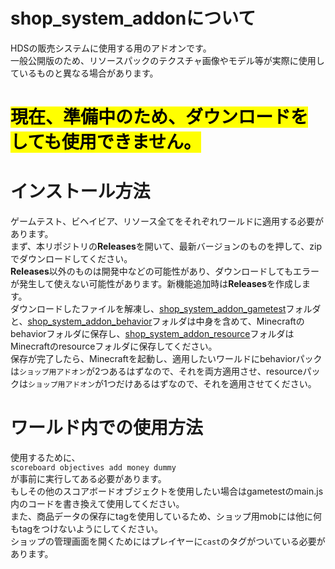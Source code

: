 # shop_system_addonについて
HDSの販売システムに使用する用のアドオンです。  
一般公開版のため、リソースパックのテクスチャ画像やモデル等が実際に使用しているものと異なる場合があります。
# <mark>現在、準備中のため、ダウンロードをしても使用できません。</mark>
# インストール方法
ゲームテスト、ビヘイビア、リソース全てをそれぞれワールドに適用する必要があります。  
まず、本リポジトリの**Releases**を開いて、最新バージョンのものを押して、zipでダウンロードしてください。  
**Releases**以外のものは開発中などの可能性があり、ダウンロードしてもエラーが発生して使えない可能性があります。新機能追加時は**Releases**を作成します。  
ダウンロードしたファイルを解凍し、[shop_system_addon_gametest](shop_system_addon_gametest)フォルダと、[shop_system_addon_behavior](shop_system_addon_behavior)フォルダは中身を含めて、Minecraftのbehaviorフォルダに保存し、[shop_system_addon_resource](shop_system_addon_resource)フォルダはMinecraftのresourceフォルダに保存してください。  
保存が完了したら、Minecraftを起動し、適用したいワールドにbehaviorパックは`ショップ用アドオン`が2つあるはずなので、それを両方適用させ、resourceパックは`ショップ用アドオン`が1つだけあるはずなので、それを適用させてください。
# ワールド内での使用方法
使用するために、  
```scoreboard objectives add money dummy```  
が事前に実行してある必要があります。  
もしその他のスコアボードオブジェクトを使用したい場合はgametestのmain.js内のコードを書き換えて使用してください。  
また、商品データの保存にtagを使用しているため、ショップ用mobには他に何もtagをつけないようにしてください。  
ショップの管理画面を開くためにはプレイヤーに`cast`のタグがついている必要があります。  
